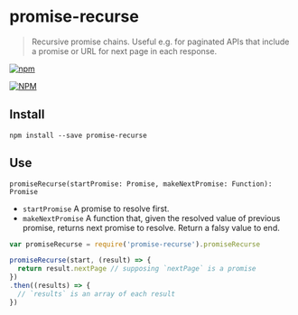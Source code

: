 # promise-recurse

> Recursive promise chains. Useful e.g. for paginated APIs that include a promise or URL for next page in each response.

[![npm](https://img.shields.io/npm/v/promise-recurse.svg)](https://www.npmjs.com/package/promise-recurse)

[![NPM](https://nodei.co/npm/promise-recurse.png)](https://nodei.co/npm/promise-recurse/)

## Install

```
npm install --save promise-recurse
```

## Use

`promiseRecurse(startPromise: Promise, makeNextPromise: Function): Promise`
* `startPromise` A promise to resolve first.
* `makeNextPromise` A function that, given the resolved value of previous promise, returns next promise to resolve. Return a falsy value to end.

```js
var promiseRecurse = require('promise-recurse').promiseRecurse

promiseRecurse(start, (result) => {
  return result.nextPage // supposing `nextPage` is a promise
})
.then((results) => {
  // `results` is an array of each result
})
```

